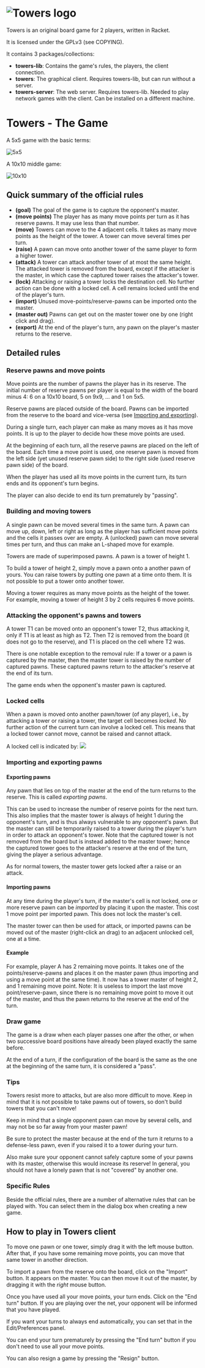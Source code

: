 # ![Towers logo](img/towers-logo.png) 

Towers is an original board game for 2 players, written in Racket.

It is licensed under the GPLv3 (see COPYING).

It contains 3 packages/collections:
  * **towers-lib**: Contains the game's rules, the players, the client connection.
  * **towers**: The graphical client. Requires towers-lib, but can run without a server.
  * **towers-server**: The web server. Requires towers-lib. Needed to play network games with the client. Can be installed on a different machine.

# Towers - The Game

A 5x5 game with the basic terms:

![5x5](img/screenshot-5x5-annotated.png)


A 10x10 middle game:

![10x10](img/screenshot-10x10.png)

## Quick summary of the official rules

  * **(goal)** The goal of the game is to capture the opponent's master.
  * **(move points)** The player has as many move points per turn as it has reserve pawns.
        It may use less than that number.
  * **(move)** Towers can move to the 4 adjacent cells. It takes as many move points as the height of the tower.
  A tower can move several times per turn.
  * **(raise)** A pawn can move onto another tower of the same player to form a higher tower.
  * **(attack)** A tower can attack another tower of at most the same height. 
        The attacked tower is removed from the board, except if the attacker is the master,
        in which case the captured tower raises the attacker's tower.
  * **(lock)** Attacking or raising a tower locks the destination cell.
        No further action can be done with a locked cell.
        A cell remains locked until the end of the player's turn.
  * **(import)** Unused move-points/reserve-pawns can be imported onto the master.
  * **(master out)** Pawns can get out on the master tower one by one (right click and drag).
  * **(export)** At the end of the player's turn, any pawn on the player's master returns to the reserve.

## Detailed rules

### Reserve pawns and move points

Move points are the number of pawns the player has in its reserve.
The initial number of reserve pawns per player is equal to the width of the board minus 4: 
6 on a 10x10 board, 5 on 9x9, ... and 1 on 5x5.


Reserve pawns are placed outside of the board.
Pawns can be imported from the reserve to the board and vice-versa (see [Importing and exporting](#importing-and-exporting-pawns)).

During a single turn, each player can make as many moves as it has move points.
It is up to the player to decide how these move points are used.

At the beginning of each turn, all the reserve pawns are placed on the left of the board.
Each time a move point is used, one reserve pawn is 
moved from the left side (yet unused reserve pawn side) 
to the right side (used reserve pawn side) of the board.

When the player has used all its move points in the current turn, 
its turn ends and its opponent's turn begins.

The player can also decide to end its turn prematurely by "passing".

### Building and moving towers
 
A single pawn can be moved several times in the same turn.
A pawn can move up, down, left or right as long as the player has sufficient move points 
and the cells it passes over are empty.
A (unlocked) pawn can move several times per turn, and thus can make an L-shaped move for example.

Towers are made of superimposed pawns.
A pawn is a tower of height 1.

To build a tower of height 2, simply move a pawn onto a another pawn of yours.
You can raise towers by putting one pawn at a time onto them.
It is not possible to put a tower onto another tower.

Moving a tower requires as many move points as the height of the tower.
For example, moving a tower of height 3 by 2 cells requires 6 move points.

### Attacking the opponent's pawns and towers
 
A tower T1 can be moved onto an opponent's tower T2, 
thus attacking it,
only if T1 is at least as high as T2.
Then T2 is removed from the board (it does not go to the reserve),
and T1 is placed on the cell where T2 was.

There is one notable exception to the removal rule:
If a tower or a pawn is captured by the master, 
then the master tower is raised by the number of captured pawns.
These captured pawns return to the attacker's reserve at the end of its turn.

The game ends when the opponent's master pawn is captured.

### Locked cells
 
When a pawn is moved onto another pawn/tower (of any player),
i.e., by attacking a tower or raising a tower,
the target cell becomes *locked*.
No further action of the current turn can involve a locked cell.
This means that a locked tower cannot move, 
cannot be raised and cannot attack.

A locked cell is indicated by:
![](towers/img/locked-cell.png)


### Importing and exporting pawns
 
#### Exporting pawns
 
Any pawn that lies on top of the master at the end of the turn returns to the reserve.
This is called *exporting pawns*.

This can be used to increase the number of reserve points for the next turn.
This also implies that the master tower is always of height 1 during the opponent's turn, 
and is thus always vulnerable to any opponent's pawn.
But the master can still be temporarily raised to a tower during the player's turn in order 
to attack an opponent's tower. Note that the captured tower is not removed from the board but is 
instead added to the master tower; hence the captured tower goes to the attacker's reserve at the 
end of the turn, giving the player a serious advantage.

As for normal towers, the master tower gets locked after a raise or an attack.

#### Importing pawns
 
At any time during the player's turn, if the master's cell is not locked,
one or more reserve pawn can be *imported* by placing it upon the master.
This cost 1 move point per imported pawn.
This does not lock the master's cell.

The master tower can then be used for attack, 
or imported pawns can be moved out of the master (right-click an drag) 
to an adjacent unlocked cell, one at a time.

#### Example

For example, player A has 2 remaining move points.
It takes one of the points/reserve-pawns and places it on the master pawn
(thus importing and using a move point at the same time).
It now has a tower master of height 2, and 1 remaining move point.
Note: It is useless to import the last move point/reserve-pawn,
since there is no remaining move point to move it out of the master,
and thus the pawn returns to the reserve at the end of the turn.


### Draw game
 
The game is a draw when each player passes one after the other,
or when two successive board positions have already been played exactly the same before.

At the end of a turn, 
if the configuration of the board is the same 
as the one at the beginning of the same turn, 
it is considered a "pass".

### Tips

Towers resist more to attacks, but are also more difficult to move.
Keep in mind that it is not possible to take pawns out of towers, 
so don't build towers that you can't move!

Keep in mind that a single opponent pawn can move by several cells, 
and may not be so far away from your master pawn!
  
Be sure to protect the master because at the end of the turn it returns
to a defense-less pawn, even if you raised it to a tower during your turn.

Also make sure your opponent cannot safely capture some of your pawns with its master,
otherwise this would increase its reserve!
In general, you should not have a lonely pawn that is not "covered" by another one.

### Specific Rules

Beside the official rules, there are a number of alternative rules that can be played with.
You can select them in the dialog box when creating a new game.

## How to play in Towers client

To move one pawn or one tower, simply drag it with the left mouse button.
After that, if you have some remaining move points, you can move that same tower in another direction.

To import a pawn from the reserve onto the board, click on the "Import" button.
It appears on the master.
You can then move it out of the master, by dragging it with the *right* mouse button.

Once you have used all your move points, your turn ends.
Click on the "End turn" button.
If you are playing over the net, your opponent will be informed that you have played.

If you want your turns to always end automatically, you can set that in the Edit/Preferences panel.

You can end your turn prematurely by pressing the "End turn" button if you don't need to use all your move points.

You can also resign a game by pressing the "Resign" button.

